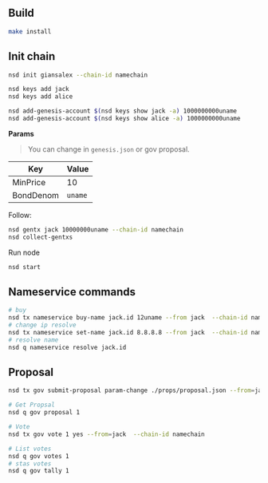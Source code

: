 ## Build

```bash
make install
```

## Init chain

```bash
nsd init giansalex --chain-id namechain

nsd keys add jack
nsd keys add alice

nsd add-genesis-account $(nsd keys show jack -a) 1000000000uname
nsd add-genesis-account $(nsd keys show alice -a) 1000000000uname
```

**Params**

> You can change in `genesis.json` or gov proposal.

|Key       | Value  |
|----------|--------| 
|MinPrice  | 10     |
|BondDenom | `uname`|

Follow:

```bash
nsd gentx jack 10000000uname --chain-id namechain
nsd collect-gentxs
```

Run node
```bash
nsd start
```

## Nameservice commands

```bash
# buy
nsd tx nameservice buy-name jack.id 12uname --from jack  --chain-id namechain
# change ip resolve
nsd tx nameservice set-name jack.id 8.8.8.8 --from jack  --chain-id namechain
# resolve name
nsd q nameservice resolve jack.id
```


## Proposal

```bash
nsd tx gov submit-proposal param-change ./props/proposal.json --from=jack  --chain-id=namechain

# Get Propsal
nsd q gov proposal 1

# Vote
nsd tx gov vote 1 yes --from=jack  --chain-id namechain

# List votes
nsd q gov votes 1
# stas votes
nsd q gov tally 1
```